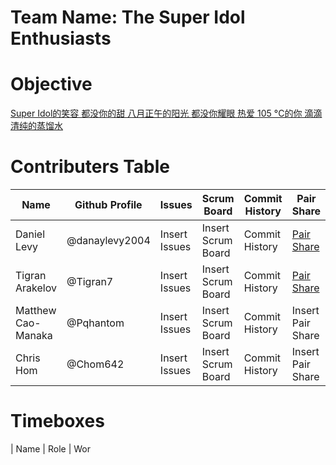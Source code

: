 # Team Name: The Super Idol Enthusiasts

# Objective
[Super Idol的笑容 都没你的甜 八月正午的阳光 都没你耀眼 热爱 105 °C的你 滴滴清纯的蒸馏水](https://www.youtube.com/watch?v=46pra8NwhzU)
# Contributers Table
| Name | Github Profile | Issues | Scrum Board | Commit History | Pair Share | Role |
| - | - | - | - | - | - | - |
| Daniel Levy | @danaylevy2004 | Insert Issues | Insert Scrum Board | Commit History | [Pair Share](https://docs.google.com/document/d/1vTDoN6EwwSgW9PMBTnSQZSWHLS3bLMHj9KLXnAamV6o/edit#) | Scrum Master/Github Admin |
| Tigran Arakelov | @Tigran7 | Insert Issues | Insert Scrum Board | Commit History | [Pair Share](https://docs.google.com/document/d/1vTDoN6EwwSgW9PMBTnSQZSWHLS3bLMHj9KLXnAamV6o/edit#) | Primary Manager |
| Matthew Cao-Manaka | @Pqhantom | Insert Issues | Insert Scrum Board | Commit History | Insert Pair Share | Deployment Manager
| Chris Hom | @Chom642 | Insert Issues | Insert Scrum Board | Commit History | Insert Pair Share | Technical Officer |
# Timeboxes
| Name | Role | Wor
